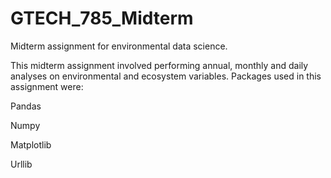 # GTECH_785_Midterm
Midterm assignment for environmental data science.  <br />

This midterm assignment involved performing annual, monthly and daily analyses on environmental and ecosystem variables. Packages used in this assignment were:  <br />

Pandas  <br />

Numpy  <br />

Matplotlib <br />

Urllib  <br />


